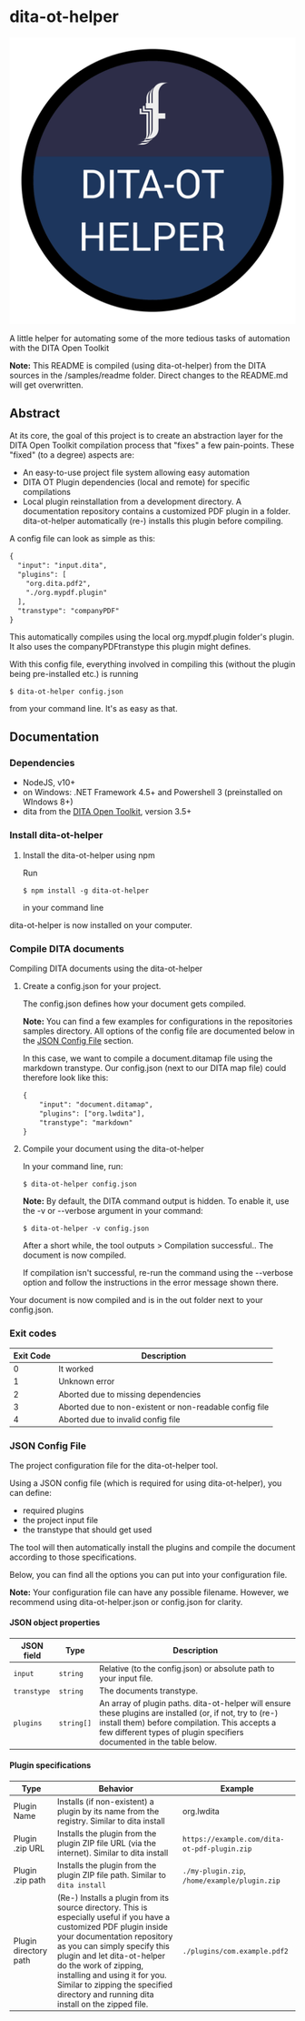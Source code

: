# dita-ot-helper

![](logo.svg)

A little helper for automating some of the more tedious tasks of automation with the DITA Open Toolkit

**Note:** This README is compiled \(using dita-ot-helper\) from the DITA sources in the /samples/readme folder. Direct changes to the README.md will get overwritten.

## Abstract

At its core, the goal of this project is to create an abstraction layer for the DITA Open Toolkit compilation process that "fixes" a few pain-points. These "fixed" \(to a degree\) aspects are:

-   An easy-to-use project file system allowing easy automation
-   DITA OT Plugin dependencies \(local and remote\) for specific compilations
-   Local plugin reinstallation from a development directory. A documentation repository contains a customized PDF plugin in a folder. dita-ot-helper automatically \(re-\) installs this plugin before compiling.

A config file can look as simple as this:

```
{
  "input": "input.dita",
  "plugins": [
    "org.dita.pdf2",
    "./org.mypdf.plugin"
  ],
  "transtype": "companyPDF"
}
```

This automatically compiles using the local org.mypdf.plugin folder's plugin. It also uses the companyPDFtranstype this plugin might defines.

With this config file, everything involved in compiling this \(without the plugin being pre-installed etc.\) is running

```
$ dita-ot-helper config.json
```

from your command line. It's as easy as that.

## Documentation

### Dependencies

-   NodeJS, v10+
-   on Windows: .NET Framework 4.5+ and Powershell 3 \(preinstalled on WIndows 8+\)
-   dita from the [DITA Open Toolkit](https://www.dita-ot.org/), version 3.5+

### Install dita-ot-helper

1.  Install the dita-ot-helper using npm

    Run

    ```
    $ npm install -g dita-ot-helper
    ```

    in your command line


dita-ot-helper is now installed on your computer.

### Compile DITA documents

Compiling DITA documents using the dita-ot-helper

1.  Create a config.json for your project.

    The config.json defines how your document gets compiled.

    **Note:** You can find a few examples for configurations in the repositories samples directory. All options of the config file are documented below in the [JSON Config File](#json_config_file) section.

    In this case, we want to compile a document.ditamap file using the markdown transtype. Our config.json \(next to our DITA map file\) could therefore look like this:

    ```
    {
        "input": "document.ditamap",
        "plugins": ["org.lwdita"],
        "transtype": "markdown"
    }
    ```

2.  Compile your document using the dita-ot-helper

    In your command line, run:

    ```
    $ dita-ot-helper config.json
    ```

    **Note:** By default, the DITA command output is hidden. To enable it, use the -v or --verbose argument in your command:

    ```
    $ dita-ot-helper -v config.json
    ```

    After a short while, the tool outputs \> Compilation successful.. The document is now compiled.

    If compilation isn't successful, re-run the command using the --verbose option and follow the instructions in the error message shown there.


Your document is now compiled and is in the out folder next to your config.json.

### Exit codes

|Exit Code|Description|
|---------|-----------|
|0|It worked|
|1|Unknown error|
|2|Aborted due to missing dependencies|
|3|Aborted due to non-existent or non-readable config file|
|4|Aborted due to invalid config file|

### JSON Config File

The project configuration file for the dita-ot-helper tool.

Using a JSON config file \(which is required for using dita-ot-helper\), you can define:

-   required plugins
-   the project input file
-   the transtype that should get used

The tool will then automatically install the plugins and compile the document according to those specifications.

Below, you can find all the options you can put into your configuration file.

**Note:** Your configuration file can have any possible filename. However, we recommend using dita-ot-helper.json or config.json for clarity.

#### JSON object properties

|JSON field|Type|Description|
|----------|----|-----------|
|`input`|`string`|Relative \(to the config.json\) or absolute path to your input file.|
|`transtype`|`string`|The documents transtype.|
|`plugins`|`string[]`|An array of plugin paths. dita-ot-helper will ensure these plugins are installed \(or, if not, try to \(re-\) install them\) before compilation. This accepts a few different types of plugin specifiers documented in the table below.|

#### Plugin specifications

|Type|Behavior|Example|
|----|--------|-------|
|Plugin Name|Installs \(if non-existent\) a plugin by its name from the registry. Similar to dita install|org.lwdita|
|Plugin .zip URL|Installs the plugin from the plugin ZIP file URL \(via the internet\). Similar to dita install|`https://example.com/dita-ot-pdf-plugin.zip`|
|Plugin .zip path|Installs the plugin from the plugin ZIP file path. Similar to `dita install`|`./my-plugin.zip`, `/home/example/plugin.zip`|
|Plugin directory path|\(Re-\) Installs a plugin from its source directory. This is especially useful if you have a customized PDF plugin inside your documentation repository as you can simply specify this plugin and let dita-ot-helper do the work of zipping, installing and using it for you. Similar to zipping the specified directory and running dita install on the zipped file.|`./plugins/com.example.pdf2`|

